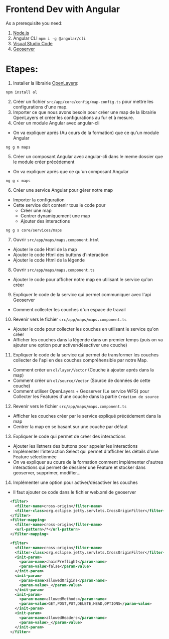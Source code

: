 # Frontend Dev with Angular

As a prerequisite you need:

1.  [Node.js](https://nodejs.org/en/)
2.  Angular CLI `npm i -g @angular/cli`
3.  [Visual Studio Code](https://code.visualstudio.com/)
4.  [Geoserver](https://geoserver.org/)

# Etapes:

1. Installer la librairie [OpenLayers](https://github.com/openlayers/openlayers):

```
npm install ol
```

2. Créer un fichier `src/app/core/config/map-config.ts` pour mettre les configurations d'une map.
3. Importer ce que nous avons besoin pour créer une map de la librairie OpenLayers et créer les configurations au fur et à mesure.
4. Créer un module Angular avec angular-cli

- On va expliquer aprés (Au cours de la formation) que ce qu'un module Angular

```
ng g m maps
```

5. Créer un composant Angular avec angular-cli dans le meme dossier que le module créer précédement

- On va expliquer aprés que ce qu'un composant Angular

```
ng g c maps
```

6. Créer une service Angular pour gérer notre map

- Importer la configuration
- Cette service doit contenir tous le code pour
  - Créer une map
  - Centrer dynamiquement une map
  - Ajouter des interactions

```
ng g s core/services/maps
```

7. Ouvrir `src/app/maps/maps.component.html`

- Ajouter le code Html de la map
- Ajouter le code Html des buttons d'interaction
- Ajouter le code Html de la légende

8. Ouvrir `src/app/maps/maps.component.ts`

- Ajouter le code pour afficher notre map en utilisant le service qu'on créer

9. Expliquer le code de la service qui permet communiquer avec l'api Geoserver

- Comment collecter les couches d'un espace de travail

10. Revenir vers le fichier `src/app/maps/maps.component.ts`

- Ajouter le code pour collecter les couches en utilisant le service qu'on créer
- Afficher les couches dans la légende dans un premier temps (puis on va ajouter une option pour activer/désactiver une couche)

11. Expliquer le code de la service qui permet de transformer les couches collecter de l'api en des couches compréhensible par notre Map.

- Comment créer un `ol/layer/Vector` (Couche à ajouter aprés dans la map)
- Comment créer un `ol/source/Vector` (Source de données de cette couche)
- Comment utiliser OpenLayers + Geoserver (Le service WFS) pour Collecter les Features d'une couche dans la partie `Création de source`

12. Revenir vers le fichier `src/app/maps/maps.component.ts`

- Afficher les couches créer par le service expliqué précédement dans la map
- Centrer la map en se basant sur une couche par défaut

13. Expliquer le code qui permet de créer des interactions

- Ajouter les listners des buttons pour appeler les interactions
- Implémenter l'interaction Select qui permet d'afficher les détails d'une Feature sélectionnée
- On va expliquer au cours de la formation comment implémenter d'autres interactions qui permet de déssiner une Feature et stocker dans geoserver, supprimer, modifier...

14. Implémenter une option pour activer/désactiver les couches


- Il faut ajouter ce code dans le fichier web.xml de geoserver

```xml
  <filter>
    <filter-name>cross-origin</filter-name>
    <filter-class>org.eclipse.jetty.servlets.CrossOriginFilter</filter-class>
  </filter>
  <filter-mapping>
    <filter-name>cross-origin</filter-name>
    <url-pattern>/*</url-pattern>
  </filter-mapping>

  <filter>
    <filter-name>cross-origin</filter-name>
    <filter-class>org.eclipse.jetty.servlets.CrossOriginFilter</filter-class>
    <init-param>
      <param-name>chainPreflight</param-name>
      <param-value>false</param-value>
    </init-param>
    <init-param>
      <param-name>allowedOrigins</param-name>
      <param-value>_</param-value>
    </init-param>
    <init-param>
      <param-name>allowedMethods</param-name>
      <param-value>GET,POST,PUT,DELETE,HEAD,OPTIONS</param-value>
    </init-param>
    <init-param>
      <param-name>allowedHeaders</param-name>
      <param-value>_</param-value>
    </init-param>
  </filter>
```